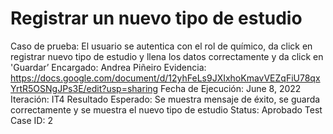 # Registrar un nuevo tipo de estudio

Caso de prueba: El usuario se autentica con el rol de químico, da click en registrar nuevo tipo de estudio y llena los datos correctamente y da click en 'Guardar’
Encargado: Andrea Piñeiro
Evidencia: https://docs.google.com/document/d/12yhFeLs9JXIxhoKmavVEZqFiU78qxYrtR5OSNgJPs3E/edit?usp=sharing
Fecha de Ejecución: June 8, 2022
Iteración: IT4
Resultado Esperado: Se muestra mensaje de éxito, se guarda correctamente y se muestra el nuevo tipo de estudio
Status: Aprobado
Test Case ID: 2